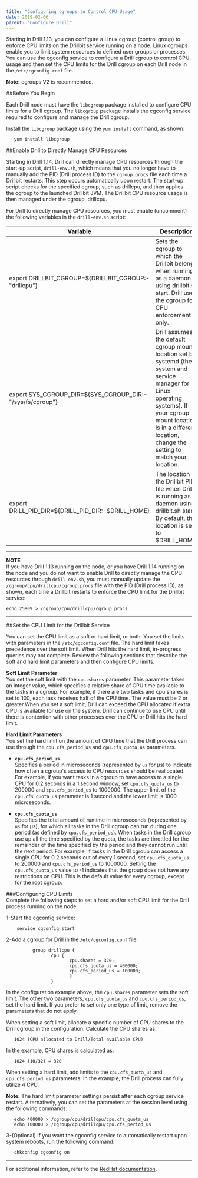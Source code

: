 ```yaml
---
title: "Configuring cgroups to Control CPU Usage"
date: 2019-02-06
parent: "Configure Drill"
---   
```


Starting in Drill 1.13, you can configure a Linux cgroup (control group) to enforce CPU limits on the Drillbit service running on a node. Linux cgroups enable you to limit system resources to defined user groups or processes. You can use the cgconfig service to configure a Drill cgroup to control CPU usage and then set the CPU limits for the Drill cgroup on each Drill node in the `/etc/cgconfig.conf` file.  

**Note:** cgroups V2 is recommended.  

##Before You Begin  

Each Drill node must have the `libcgroup` package installed to configure CPU limits for a Drill cgroup. The `libcgroup` package installs the cgconfig service required to configure and manage the Drill cgroup.

Install the `libcgroup` package using the `yum install` command, as shown:  

       yum install libcgroup  

##Enable Drill to Directly Manage CPU Resources   

Starting in Drill 1.14, Drill can directly manage CPU resources through the start-up script, `drill-env.sh`, which means that you no longer have to manually add the PID (Drill process ID) to the `cgroup.procs` file each time a Drillbit restarts. This step occurs automatically upon restart. The start-up script checks for the specified cgroup, such as drillcpu, and then applies the cgroup to the launched Drillbit JVM. The Drillbit CPU resource usage is then managed under the cgroup, drillcpu.  

For Drill to directly manage CPU resources, you must enable (uncomment) the following variables in the `drill-env.sh` script:  

| Variable                                                    | Description                                                                                                                                                                                                                             |
|-------------------------------------------------------------|-----------------------------------------------------------------------------------------------------------------------------------------------------------------------------------------------------------------------------------------|
| export   DRILLBIT_CGROUP=${DRILLBIT_CGROUP:-"drillcpu"}     | Sets   the cgroup to which the Drillbit belongs when running as a daemon using   drillbit.sh start. Drill uses the cgroup for CPU enforcement only.                                                                                     |
| export   SYS_CGROUP_DIR=${SYS_CGROUP_DIR:-"/sys/fs/cgroup"} | Drill   assumes the default cgroup mount location set by systemd (the system and   service manager for Linux operating systems). If your cgroup mount location   is in a different location, change the setting to match your location. |
| export   DRILL_PID_DIR=${DRILL_PID_DIR:-$DRILL_HOME}        | The   location of the Drillbit PID file when Drill is running as a daemon using   drillbit.sh start. By default, this location is set to $DRILL_HOME.                                                                                   |  

**********  
**NOTE**  
If you have Drill 1.13 running on the node, or you have Drill 1.14 running on the node and you do not want to enable Drill to directly manage the CPU resources through `drill-env.sh`, you must manually update the `/cgroup/cpu/drillcpu/cgroup.procs` file with the PID (Drill process ID), as shown, each time a Drillbit restarts to enforce the CPU limit for the Drillbit service:  

	echo 25809 > /cgroup/cpu/drillcpu/cgroup.procs      
********  

##Set the CPU Limit for the Drillbit Service 

You can set the CPU limit as a soft or hard limit, or both. You set the limits with parameters in the `/etc/cgconfig.conf` file. The hard limit takes precedence over the soft limit. When Drill hits the hard limit, in-progress queries may not complete. Review the following sections that describe the soft and hard limit parameters and then configure CPU limits.  

**Soft Limit Parameter**  
You set the soft limit with the `cpu.shares` parameter. This parameter takes an integer value, which specifies a relative share of CPU time available to the tasks in a cgroup. For example, if there are two tasks and cpu.shares is set to 100, each task receives half of the CPU time. The value must be 2 or greater.When you set a soft limit, Drill can exceed the CPU allocated if extra CPU is available for use on the system. Drill can continue to use CPU until there is contention with other processes over the CPU or Drill hits the hard limit.   

**Hard Limit Parameters**  
You set the hard limit on the amount of CPU time that the Drill process can use through the `cpu.cfs_period_us` and `cpu.cfs_quota_us` parameters.  

- **`cpu.cfs_period_us`**   
Specifies a period in microseconds (represented by `us` for µs) to indicate how often a cgroup's access to CPU resources should be reallocated. For example, if you want tasks in a cgroup to have access to a single CPU for 0.2 seconds in a 1 second window, set `cpu.cfs_quota_us` to 200000 and `cpu.cfs_period_us` to 1000000. The upper limit of the `cpu.cfs_quota_us` parameter is 1 second and the lower limit is 1000 microseconds.    


- **`cpu.cfs_quota_us`**  
Specifies the total amount of runtime in microseconds (represented by `us` for µs), for which all tasks in the Drill cgroup can run during one period (as defined by `cpu.cfs_period_us`). When tasks in the Drill cgroup use up all the time specified by the quota, the tasks are throttled for the remainder of the time specified by the period and they cannot run until the next period. For example, if tasks in the Drill cgroup can access a single CPU for 0.2 seconds out of every 1 second, set `cpu.cfs_quota_us` to 200000 and `cpu.cfs_period_us` to 1000000. Setting the `cpu.cfs_quota_us` value to -1 indicates that the group does not have any restrictions on CPU. This is the default value for every cgroup, except for the root cgroup.   


###Configuring CPU Limits  
Complete the following steps to set a hard and/or soft CPU limit for the Drill process running on the node:  

1-Start the cgconfig service:  

        service cgconfig start

2-Add a cgroup for Drill in the `/etc/cgconfig.conf` file:    

              group drillcpu {
                     cpu {
                            cpu.shares = 320;
                            cpu.cfs_quota_us = 400000;
                            cpu.cfs_period_us = 100000;
                            }
                     }  
  
In the configuration example above, the `cpu.shares` parameter sets the soft limit. The other two parameters, `cpu.cfs_quota_us` and `cpu.cfs_period_us`, set the hard limit. If you prefer to set only one type of limit, remove the parameters that do not apply.  

When setting a soft limit, allocate a specific number of CPU shares to the Drill cgroup in the configuration. Calculate the CPU shares as:  

       1024 (CPU allocated to Drill/Total available CPU)

In the example, CPU shares is calculated as:  

       1024 (10/32) = 320


When setting a hard limit, add limits to the `cpu.cfs_quota_us` and `cpu.cfs_period_us` parameters. In the example, the Drill process can fully utilize 4 CPU.  

**Note:** The hard limit parameter settings persist after each cgroup service restart. Alternatively, you can set the parameters at the session level using the following commands:  

       echo 400000 > /cgroup/cpu/drillcpu/cpu.cfs_quota_us
       echo 100000 > /cgroup/cpu/drillcpu/cpu.cfs_period_us

3-(Optional) If you want the cgconfig service to automatically restart upon system reboots, run the following command:  

       chkconfig cgconfig on  

******************************************    

For additional information, refer to the [RedHat documentation](https://access.redhat.com/documentation/en-us/red_hat_enterprise_linux/6/html/resource_management_guide/sec-cpu). 










